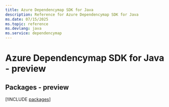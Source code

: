 ```yaml
---
title: Azure Dependencymap SDK for Java
description: Reference for Azure Dependencymap SDK for Java
ms.date: 07/15/2025
ms.topic: reference
ms.devlang: java
ms.service: dependencymap
---
```

# Azure Dependencymap SDK for Java - preview
## Packages - preview
[!INCLUDE [packages](dependencymap-index.md)]